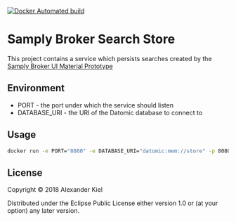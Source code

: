 [![Docker Automated build](https://img.shields.io/docker/automated/akiel/samply.broker.search.store.svg)](https://hub.docker.com/r/akiel/samply.broker.search.store/)

# Samply Broker Search Store

This project contains a service which persists searches created by the 
[Samply Broker UI Material Prototype][1]

## Environment

* PORT - the port under which the service should listen
* DATABASE_URI - the URI of the Datomic database to connect to

## Usage

```bash
docker run -e PORT="8080" -e DATABASE_URI="datomic:mem://store" -p 8080:8080 akiel/samply.broker.search.store:latest
```

## License

Copyright © 2018 Alexander Kiel

Distributed under the Eclipse Public License either version 1.0 or (at
your option) any later version.

[1]: <https://github.com/alexanderkiel/samply.broker.ui.material>
